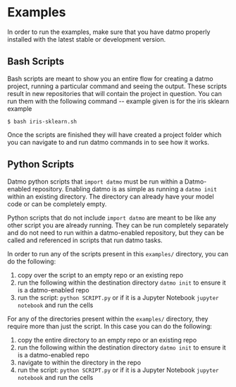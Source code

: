 # Examples

In order to run the examples, make sure that you have datmo properly installed with the latest 
stable or development version.

## Bash Scripts

Bash scripts are meant to show you an entire flow for creating a datmo project, running a particular command
and seeing the output. These scripts result in new repositories that will contain the project in question. 
You can run them with the following command -- example given is for the iris sklearn example

```
$ bash iris-sklearn.sh
```

Once the scripts are finished they will have created a project folder which you can navigate to and 
run datmo commands in to see how it works. 

## Python Scripts

Datmo python scripts that `import datmo` must be run within a Datmo-enabled repository. Enabling datmo is as simple as
running a `datmo init` within an existing directory. The directory can already have your model code or can 
be completely empty. 

Python scripts that do not include `import datmo` are meant to be like any other script you are already running. 
They can be run completely separately and do not need to run within a datmo-enabled repository, but they can be 
called and referenced in scripts that run datmo tasks. 

In order to run any of the scripts present in this `examples/` directory, you can do the following: 
1) copy over the script to an empty repo or an existing repo
2) run the following within the destination directory `datmo init` to ensure it is a datmo-enabled repo
3) run the script: `python SCRIPT.py` or if it is a Jupyter Notebook `jupyter notebook` and run the cells

For any of the directories present within the `examples/` directory, they require more than just the script. 
In this case you can do the following:
1) copy the entire directory to an empty repo or an existing repo
2) run the following within the destination directory `datmo init` to ensure it is a datmo-enabled repo
3) navigate to within the directory in the repo 
4) run the script: `python SCRIPT.py` or if it is a Jupyter Notebook `jupyter notebook` and run the cells
